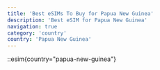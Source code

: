 ```yaml
---
title: 'Best eSIMs To Buy for Papua New Guinea'
description: 'Best eSIM for Papua New Guinea'
navigation: true
category: 'country'
country: 'Papua New Guinea'
---
```


::esim{country="papua-new-guinea"}
